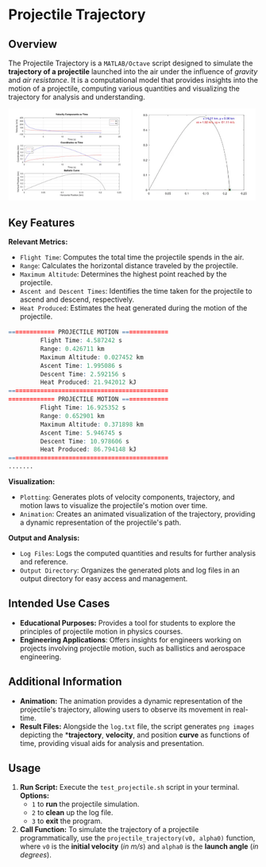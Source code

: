 # Projectile Trajectory

## Overview

The Projectile Trajectory is a `MATLAB/Octave` script designed to simulate the **trajectory of a projectile** launched into the air under the influence of *gravity* and *air resistance*. It is a computational model that provides insights into the motion of a projectile, computing various quantities and visualizing the trajectory for analysis and understanding.

<img src="./output/images/velocity_position_curve.png" alt="VELOCITY_POSITION_CURVE" width="49%" /> <img src="./output/images/trajectory_animation.png" alt="TRAJECTORY_ANIMATION" width="49%" />

## Key Features

**Relevant Metrics:**

- `Flight Time`: Computes the total time the projectile spends in the air.
- `Range`: Calculates the horizontal distance traveled by the projectile.
- `Maximum Altitude`: Determines the highest point reached by the projectile.
- `Ascent and Descent Times`: Identifies the time taken for the projectile to ascend and descend, respectively.
- `Heat Produced`: Estimates the heat generated during the motion of the projectile.

```r
============= PROJECTILE MOTION =============
         Flight Time: 4.587242 s
         Range: 0.426711 km
         Maximum Altitude: 0.027452 km
         Ascent Time: 1.995086 s
         Descent Time: 2.592156 s
         Heat Produced: 21.942012 kJ
=============================================
============= PROJECTILE MOTION =============
         Flight Time: 16.925352 s
         Range: 0.652901 km
         Maximum Altitude: 0.371898 km
         Ascent Time: 5.946745 s
         Descent Time: 10.978606 s
         Heat Produced: 86.794148 kJ
=============================================
.......
```

**Visualization:**

- `Plotting`: Generates plots of velocity components, trajectory, and motion laws to visualize the projectile's motion over time.
- `Animation`: Creates an animated visualization of the trajectory, providing a dynamic representation of the projectile's path.

**Output and Analysis:**

- `Log Files`: Logs the computed quantities and results for further analysis and reference.
- `Output Directory`: Organizes the generated plots and log files in an output directory for easy access and management.

## Intended Use Cases

- **Educational Purposes:** Provides a tool for students to explore the principles of projectile motion in physics courses.
- **Engineering Applications**: Offers insights for engineers working on projects involving projectile motion, such as ballistics and aerospace engineering.

## Additional Information

- **Animation:** The animation provides a dynamic representation of the projectile's trajectory, allowing users to observe its movement in real-time.
- **Result Files:** Alongside the `log.txt` file, the script generates `png images` depicting the ***trajectory**, **velocity**, and position **curve** as functions of time, providing visual aids for analysis and presentation.

## Usage

1. **Run Script:** Execute the `test_projectile.sh` script in your terminal.
**Options:**
   - `1` to **run** the projectile simulation.
   - `2` to **clean** up the log file.
   - `3` to **exit** the program.
2. **Call Function:** To simulate the trajectory of a projectile programmatically, use the `projectile_trajectory(v0, alpha0)` function, where `v0` is the **initial velocity** (*in m/s*) and `alpha0` is the **launch angle** (*in degrees*).
